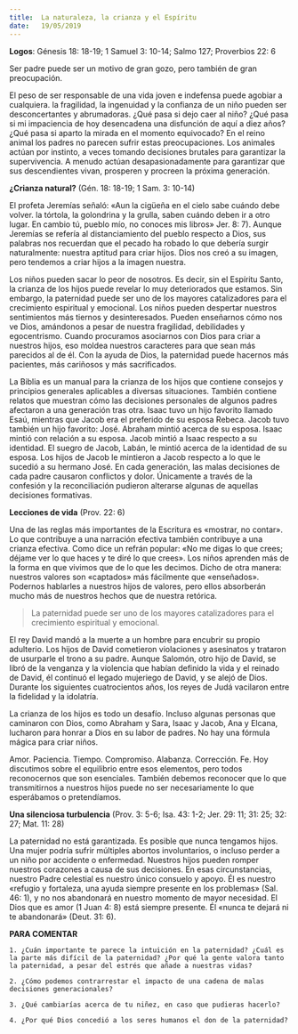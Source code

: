 ```yaml
---
title:  La naturaleza, la crianza y el Espíritu 
date:   19/05/2019
---
```


**Logos**: Génesis 18: 18-19; 1 Samuel 3: 10-14; Salmo 127; Proverbios 22: 6 

Ser padre puede ser un motivo de gran gozo, pero también de gran preocupación. 

El peso de ser responsable de una vida joven e indefensa puede agobiar a cualquiera. la fragilidad, la ingenuidad y la confianza de un niño pueden ser desconcertantes y abrumadoras. ¿Qué pasa si dejo caer al niño? ¿Qué pasa si mi impaciencia de hoy desencadena una disfunción de aquí a diez años? ¿Qué pasa si aparto la mirada en el momento equivocado? En el reino animal los padres no parecen sufrir estas preocupaciones. Los animales actúan por instinto, a veces tomando decisiones brutales para garantizar la supervivencia. A menudo actúan desapasionadamente para garantizar que sus descendientes vivan, prosperen y procreen la próxima generación. 

**¿Crianza natural?** (Gén. 18: 18-19; 1 Sam. 3: 10-14) 

El profeta Jeremías señaló: «Aun la cigüeña en el cielo sabe cuándo debe volver. la tórtola, la golondrina y la grulla, saben cuándo deben ir a otro lugar. En cambio tú, pueblo mío, no conoces mis libros» Jer. 8: 7). Aunque Jeremías se refería al distanciamiento del pueblo respecto a Dios, sus palabras nos recuerdan que el pecado ha robado lo que debería surgir naturalmente: nuestra aptitud para criar hijos. Dios nos creó a su imagen, pero tendemos a criar hijos a la imagen nuestra. 

Los niños pueden sacar lo peor de nosotros. Es decir, sin el Espíritu Santo, la crianza de los hijos puede revelar lo muy deteriorados que estamos. Sin embargo, la paternidad puede ser uno de los mayores catalizadores para el crecimiento espiritual y emocional. Los niños pueden despertar nuestros sentimientos más tiernos y desinteresados. Pueden enseñarnos cómo nos ve Dios, amándonos a pesar de nuestra fragilidad, debilidades y egocentrismo. Cuando procuramos asociarnos con Dios para criar a nuestros hijos, eso moldea nuestros caracteres para que sean más parecidos al de él. Con la ayuda de Dios, la paternidad puede hacernos más pacientes, más cariñosos y más sacrificados. 

La Biblia es un manual para la crianza de los hijos que contiene consejos y principios generales aplicables a diversas situaciones. También contiene relatos que muestran cómo las decisiones personales de algunos padres afectaron a una generación tras otra. Isaac tuvo un hijo favorito llamado Esaú, mientras que Jacob era el preferido de su esposa Rebeca. Jacob tuvo también un hijo favorito: José. Abraham mintió acerca de su esposa. Isaac mintió con relación a su esposa. Jacob mintió a Isaac respecto a su identidad. El suegro de Jacob, Labán, le mintió acerca de la identidad de su esposa. Los hijos de Jacob le mintieron a Jacob respecto a lo que le sucedió a su hermano José. En cada generación, las malas decisiones de cada padre causaron conflictos y dolor. Únicamente a través de la confesión y la reconciliación pudieron alterarse algunas de aquellas decisiones formativas. 

**Lecciones de vida** (Prov. 22: 6) 

Una de las reglas más importantes de la Escritura es «mostrar, no contar». Lo que contribuye a una narración efectiva también contribuye a una crianza efectiva. Como 
dice un refrán popular: «No me digas lo que crees; déjame ver lo que haces y te diré lo que crees». Los niños aprenden más de la forma en que vivimos que de lo que les decimos. Dicho de otra manera: nuestros valores son «captados» más fácilmente que «enseñados». Podernos hablarles a nuestros hijos de valores, pero ellos absorberán mucho más de nuestros hechos que de nuestra retórica. 

> La paternidad puede ser uno de los mayores catalizadores para el crecimiento espiritual y emocional. 

El rey David mandó a la muerte a un hombre para encubrir su propio adulterio. Los hijos de David cometieron violaciones y asesinatos y trataron de usurparle el trono a su padre. Aunque Salomón, otro hijo de David, se libró de la venganza y la violencia que habían definido la vida y el reinado de David, él continuó el legado mujeriego de David, y se alejó de Dios. Durante los siguientes cuatrocientos años, los reyes de Judá vacilaron entre la fidelidad y la idolatría. 

La crianza de los hijos es todo un desafío. Incluso algunas personas que caminaron con Dios, como Abraham y Sara, Isaac y Jacob, Ana y Elcana, lucharon para honrar a Dios en su labor de padres. No hay una fórmula mágica para criar niños. 

Amor. Paciencia. Tiempo. Compromiso. Alabanza. Corrección. Fe. Hoy discutimos sobre el equilibrio entre esos elementos, pero todos reconocernos que son esenciales. También debemos reconocer que lo que transmitirnos a nuestros hijos puede no ser necesariamente lo que esperábamos o pretendíamos. 

**Una silenciosa turbulencia** (Prov. 3: 5-6; Isa. 43: 1-2; Jer. 29: 11; 31: 25; 32: 27; Mat. 11: 28) 

La paternidad no está garantizada. Es posible que nunca tengamos hijos. Una mujer podría sufrir múltiples abortos involuntarios, o incluso perder a un niño por accidente o enfermedad. Nuestros hijos pueden romper nuestros corazones a causa de sus decisiones. En esas circunstancias, nuestro Padre celestial es nuestro único consuelo y apoyo. Él es nuestro «refugio y fortaleza, una ayuda siempre presente en los problemas» (Sal. 46: 1), y no nos abandonará en nuestro momento de mayor necesidad. El Dios que es amor (1 Juan 4: 8) está siempre presente. Él «nunca te dejará ni te abandonará» (Deut. 31: 6). 

**PARA COMENTAR** 

`1. ¿Cuán importante te parece la intuición en la paternidad? ¿Cuál es la parte más difícil de la paternidad? ¿Por qué la gente valora tanto la paternidad, a pesar del estrés que añade a nuestras vidas?`

`2. ¿Cómo podemos contrarrestar el impacto de una cadena de malas decisiones generacionales?`

`3. ¿Qué cambiarías acerca de tu niñez, en caso que pudieras hacerlo?`

`4. ¿Por qué Dios concedió a los seres humanos el don de la paternidad?`
